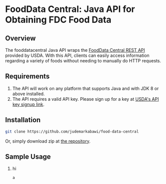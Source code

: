 
# FoodData Central: Java API for Obtaining FDC Food Data

## Overview
The fooddatacentral Java API wraps the [FoodData Central REST API](https://fdc.nal.usda.gov/api-spec/fdc_api.html#/) provided by USDA. 
With this API, clients can easily access information regarding a variety of foods without needing to
manually do HTTP requests.

## Requirements
1. The API will work on any platform that supports Java and with JDK 8 or above installed. 
2. The API requires a valid API key. Please sign up for a key at [USDA's API key signup link](https://fdc.nal.usda.gov/api-key-signup.html).

## Installation
```bash
git clone https://github.com/judemarkabawi/food-data-central
```

Or, simply download zip at [the repository](https://github.com/judemarkabawi/food-data-central).

## Sample Usage
1. hi

    ```java
    a
    ```
